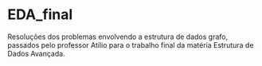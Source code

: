 # EDA_final
Resoluções dos problemas envolvendo a estrutura de dados grafo, passados pelo professor Atílio para o trabalho final da matéria Estrutura de Dados Avançada.
